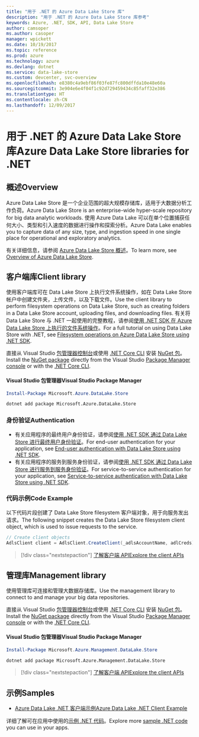 ```yaml
---
title: "用于 .NET 的 Azure Data Lake Store 库"
description: "用于 .NET 的 Azure Data Lake Store 库参考"
keywords: Azure, .NET, SDK, API, Data Lake Store
author: camsoper
ms.author: casoper
manager: wpickett
ms.date: 10/19/2017
ms.topic: reference
ms.prod: azure
ms.technology: azure
ms.devlang: dotnet
ms.service: data-lake-store
ms.custom: devcenter, svc-overview
ms.openlocfilehash: e8380c4a9ebf86f03fe87fc800dffda10e48e60a
ms.sourcegitcommit: 3e904e6e4f04f1c92d729459434c85faff32e386
ms.translationtype: HT
ms.contentlocale: zh-CN
ms.lasthandoff: 12/09/2017
---
```

# <a name="azure-data-lake-store-libraries-for-net"></a><span data-ttu-id="d6ddc-104">用于 .NET 的 Azure Data Lake Store 库</span><span class="sxs-lookup"><span data-stu-id="d6ddc-104">Azure Data Lake Store libraries for .NET</span></span>

## <a name="overview"></a><span data-ttu-id="d6ddc-105">概述</span><span class="sxs-lookup"><span data-stu-id="d6ddc-105">Overview</span></span>

<span data-ttu-id="d6ddc-106">Azure Data Lake Store 是一个企业范围的超大规模存储库，适用于大数据分析工作负荷。</span><span class="sxs-lookup"><span data-stu-id="d6ddc-106">Azure Data Lake Store is an enterprise-wide hyper-scale repository for big data analytic workloads.</span></span> <span data-ttu-id="d6ddc-107">使用 Azure Data Lake 可以在单个位置捕获任何大小、类型和引入速度的数据进行操作和探索分析。</span><span class="sxs-lookup"><span data-stu-id="d6ddc-107">Azure Data Lake enables you to capture data of any size, type, and ingestion speed in one single place for operational and exploratory analytics.</span></span>

<span data-ttu-id="d6ddc-108">有关详细信息，请参阅 [Azure Data Lake Store 概述](/azure/data-lake-store/data-lake-store-overview)。</span><span class="sxs-lookup"><span data-stu-id="d6ddc-108">To learn more, see [Overview of Azure Data Lake Store](/azure/data-lake-store/data-lake-store-overview).</span></span>

## <a name="client-library"></a><span data-ttu-id="d6ddc-109">客户端库</span><span class="sxs-lookup"><span data-stu-id="d6ddc-109">Client library</span></span>

<span data-ttu-id="d6ddc-110">使用客户端库可在 Data Lake Store 上执行文件系统操作，如在 Data Lake Store 帐户中创建文件夹，上传文件，以及下载文件。</span><span class="sxs-lookup"><span data-stu-id="d6ddc-110">Use the client library to perform filesystem operations on Data Lake Store, such as creating folders in a Data Lake Store account, uploading files, and downloading files.</span></span>  <span data-ttu-id="d6ddc-111">有关将 Data Lake Store 与 .NET 一起使用的完整教程，请参阅[使用 .NET SDK 在 Azure Data Lake Store 上执行的文件系统操作](/azure/data-lake-store/data-lake-store-data-operations-net-sdk)。</span><span class="sxs-lookup"><span data-stu-id="d6ddc-111">For a full tutorial on using Data Lake Store with .NET, see [Filesystem operations on Azure Data Lake Store using .NET SDK](/azure/data-lake-store/data-lake-store-data-operations-net-sdk).</span></span>

<span data-ttu-id="d6ddc-112">直接从 Visual Studio [包管理器控制台][PackageManager]或使用 [.NET Core CLI][DotNetCLI] 安装 [NuGet 包](https://www.nuget.org/packages/Microsoft.Azure.Management.DataLake.Store)。</span><span class="sxs-lookup"><span data-stu-id="d6ddc-112">Install the [NuGet package](https://www.nuget.org/packages/Microsoft.Azure.Management.DataLake.Store) directly from the Visual Studio [Package Manager console][PackageManager] or with the [.NET Core CLI][DotNetCLI].</span></span>

#### <a name="visual-studio-package-manager"></a><span data-ttu-id="d6ddc-113">Visual Studio 包管理器</span><span class="sxs-lookup"><span data-stu-id="d6ddc-113">Visual Studio Package Manager</span></span>

```powershell
Install-Package Microsoft.Azure.DataLake.Store
```

```bash
dotnet add package Microsoft.Azure.DataLake.Store
```
### <a name="authentication"></a><span data-ttu-id="d6ddc-114">身份验证</span><span class="sxs-lookup"><span data-stu-id="d6ddc-114">Authentication</span></span>

* <span data-ttu-id="d6ddc-115">有关应用程序的最终用户身份验证，请参阅[使用 .NET SDK 通过 Data Lake Store 进行最终用户身份验证](/azure/data-lake-store/data-lake-store-end-user-authenticate-net-sdk)。</span><span class="sxs-lookup"><span data-stu-id="d6ddc-115">For end-user authentication for your application, see [End-user authentication with Data Lake Store using .NET SDK](/azure/data-lake-store/data-lake-store-end-user-authenticate-net-sdk).</span></span>
* <span data-ttu-id="d6ddc-116">有关应用程序的服务到服务身份验证，请参阅[使用 .NET SDK 通过 Data Lake Store 进行服务到服务身份验证](/azure/data-lake-store/data-lake-store-service-to-service-authenticate-net-sdk)。</span><span class="sxs-lookup"><span data-stu-id="d6ddc-116">For service-to-service authentication for your application, see [Service-to-service authentication with Data Lake Store using .NET SDK](/azure/data-lake-store/data-lake-store-service-to-service-authenticate-net-sdk).</span></span>

### <a name="code-example"></a><span data-ttu-id="d6ddc-117">代码示例</span><span class="sxs-lookup"><span data-stu-id="d6ddc-117">Code Example</span></span>

<span data-ttu-id="d6ddc-118">以下代码片段创建了 Data Lake Store filesystem 客户端对象，用于向服务发出请求。</span><span class="sxs-lookup"><span data-stu-id="d6ddc-118">The following snippet creates the Data Lake Store filesystem client object, which is used to issue requests to the service.</span></span>

```csharp
// Create client objects
AdlsClient client = AdlsClient.CreateClient(_adlsAccountName, adlCreds);
```

> [!div class="nextstepaction"]
> [<span data-ttu-id="d6ddc-119">了解客户端 API</span><span class="sxs-lookup"><span data-stu-id="d6ddc-119">Explore the client APIs</span></span>](/dotnet/api/overview/azure/datalakestore/client)


## <a name="management-library"></a><span data-ttu-id="d6ddc-120">管理库</span><span class="sxs-lookup"><span data-stu-id="d6ddc-120">Management library</span></span>

<span data-ttu-id="d6ddc-121">使用管理库可连接和管理大数据存储库。</span><span class="sxs-lookup"><span data-stu-id="d6ddc-121">Use the management library to connect to and manage your big data repositories.</span></span>

<span data-ttu-id="d6ddc-122">直接从 Visual Studio [包管理器控制台][PackageManager]或使用 [.NET Core CLI][DotNetCLI] 安装 [NuGet 包](https://www.nuget.org/packages/Microsoft.Azure.Management.DataLake.Store)。</span><span class="sxs-lookup"><span data-stu-id="d6ddc-122">Install the [NuGet package](https://www.nuget.org/packages/Microsoft.Azure.Management.DataLake.Store) directly from the Visual Studio [Package Manager console][PackageManager] or with the [.NET Core CLI][DotNetCLI].</span></span>

#### <a name="visual-studio-package-manager"></a><span data-ttu-id="d6ddc-123">Visual Studio 包管理器</span><span class="sxs-lookup"><span data-stu-id="d6ddc-123">Visual Studio Package Manager</span></span>

```powershell
Install-Package Microsoft.Azure.Management.DataLake.Store
```

```bash
dotnet add package Microsoft.Azure.Management.DataLake.Store
```

> [!div class="nextstepaction"]
> [<span data-ttu-id="d6ddc-124">了解客户端 API</span><span class="sxs-lookup"><span data-stu-id="d6ddc-124">Explore the client APIs</span></span>](/dotnet/api/overview/azure/datalakestore/management)


## <a name="samples"></a><span data-ttu-id="d6ddc-125">示例</span><span class="sxs-lookup"><span data-stu-id="d6ddc-125">Samples</span></span>

* [<span data-ttu-id="d6ddc-126">Azure Data Lake .NET 客户端示例</span><span class="sxs-lookup"><span data-stu-id="d6ddc-126">Azure Data Lake .NET Client Example</span></span>](https://azure.microsoft.com/en-us/resources/samples/data-lake-dotnet-client/)

<span data-ttu-id="d6ddc-127">详细了解可在应用中使用的[示例 .NET 代码](https://azure.microsoft.com/resources/samples/?platform=dotnet)。</span><span class="sxs-lookup"><span data-stu-id="d6ddc-127">Explore more [sample .NET code](https://azure.microsoft.com/resources/samples/?platform=dotnet) you can use in your apps.</span></span>

[PackageManager]: https://docs.microsoft.com/nuget/tools/package-manager-console
[DotNetCLI]: https://docs.microsoft.com/dotnet/core/tools/dotnet-add-package
